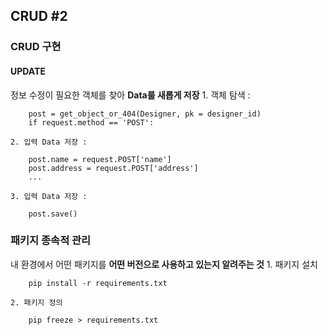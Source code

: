 ## CRUD #2

### CRUD 구현

#### UPDATE
정보 수정이 필요한 객체를 찾아 **Data룰 새롭게 저장**
    1. 객체 탐색 :
```
    post = get_object_or_404(Designer, pk = designer_id)
    if request.method == 'POST':
```
    2. 입력 Data 저장 :
```
    post.name = request.POST['name']
    post.address = request.POST['address']
    ...
```
    3. 입력 Data 저장 :
```
    post.save()
```

### 패키지 종속적 관리
내 환경에서 어떤 패키지를 **어떤 버전으로 사용하고 있는지 알려주는 것**
    1. 패키지 설치
```
    pip install -r requirements.txt
```
    2. 패키지 정의
```
    pip freeze > requirements.txt
```